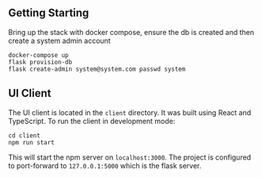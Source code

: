 ## Getting Starting

Bring up the stack with docker compose, ensure the db is created and then create a system admin account

```shell
docker-compose up
flask provision-db
flask create-admin system@system.com passwd system
```

## UI Client

The UI client is located in the `client` directory. It was built using React and TypeScript. To run the client in
development mode:

```shell
cd client
npm run start
```

This will start the npm server on `localhost:3000`. The project is configured to port-forward to `127.0.0.1:5000` which
is the flask server.
